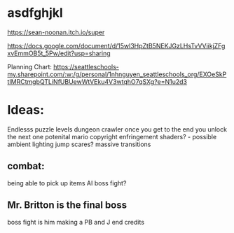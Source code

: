 # asdfghjkl
https://sean-noonan.itch.io/super

https://docs.google.com/document/d/15wl3HpZtB5NEKJGzLHsTvVViikjZFgxvEmmOB5t_5Pw/edit?usp=sharing

Planning Chart: https://seattleschools-my.sharepoint.com/:w:/g/personal/1nhnguyen_seattleschools_org/EXOeSkPtIMRCtmgbQTLiNfUBUewWtVEku4V3wtqhO7qSXg?e=N1u2d3

# Ideas:
Endlesss puzzle levels dungeon crawler
once you get to the end you unlock the next one
potenital mario copyright enfringement
shaders? - possible ambient lighting
jump scares?
massive transitions

## combat:
  being able to pick up items
  AI boss fight?
  

## Mr. Britton is the final boss
  boss fight is him making a PB and J
  end credits
